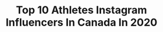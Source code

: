---
title: Top 10 Athletes Instagram Influencers In Canada In 2020
description: >-
  Find top athletes Instagram influencers in Canada in 2020. Most popular hashtags: #canada #motivation #instafit #giveaway.
platform: Instagram
profiles:
  - username: "steph_seguinn"
    fullname: >-
      Stephanie
    location: "Canada"
    followers: 6759
    engagement: 1601
    commentsToLikes: 0.045627
    id: ckap69u7cezy20i78w8bqtjzs
    verified: false
    hashtags: "#giveawaycontest, #giveawaytime, #livefitfoods, #peachy"
  - username: "jmlgold"
    fullname: >-
      James-Michael Lavigne
    location: "Canada"
    followers: 27670
    engagement: 884
    commentsToLikes: 0.034677
    id: ck15tdyz8hm4e0i19su2qhjs2
    verified: false
    hashtags: "#abouttorelax, #lookoutshark, #jamesbond, #happynewyear"
  - username: "veronicawangco"
    fullname: >-
      v e r o n ι c a · w a n g
    location: "Canada"
    followers: 176915
    engagement: 654
    commentsToLikes: 0.031627
    id: ck13ayin4st6m0i19rq47dnep
    verified: false
    hashtags: "#ad, #trulocal, #scottishfold, #catsofinstagram"
  - username: "jacobshaff"
    fullname: >-
      Jacob Shaffelburg
    location: "Canada"
    followers: 5099
    engagement: 3041
    commentsToLikes: 0.037166
    id: ck0w09maxd32c0i19ho8y8t5a
    verified: true
    hashtags: "#allforone, #thanksgiving, #hometeam, #createdwithadidas"
  - username: "samuelpiette"
    fullname: >-
      Samuel Piette
    location: "Canada"
    followers: 27080
    engagement: 888
    commentsToLikes: 0.023363
    id: ck5c45lnv0nlx0i11wk3qsch2
    verified: true
    hashtags: "#canmnt, #nachopiatti, #createdwithadidas, #6months"
  - username: "djessicabuettner"
    fullname: >-
      Jessica Buettner
    location: "Canada"
    followers: 121294
    engagement: 716
    commentsToLikes: 0.014863
    id: ck15srelzeg2s0i19e081lg8m
    verified: false
    hashtags: "#riseandgrind, #instafit, #icecrystals, #mobility"
  - username: "george_ahhh"
    fullname: >-
      Georgia Ellenwood
    location: "Canada"
    followers: 328574
    engagement: 1228
    commentsToLikes: 0.011676
    id: ck0vvscydqjkc0i198hfdkgl4
    verified: true
    hashtags: "#underarmourcanada"
  - username: "cor_kashif"
    fullname: >-
      Corey Kashif
    location: "Canada"
    followers: 6898
    engagement: 1634
    commentsToLikes: 0.026141
    id: ck55kp7bfzsuo0i11pkveqewo
    verified: false
    hashtags: "#miami, #served, #tueaday, #motivation"
  - username: "brady.oliveira"
    fullname: >-
      Brady Oliveira
    location: "Canada"
    followers: 9021
    engagement: 1846
    commentsToLikes: 0.021848
    id: ck6u1drxel4uo0j718df1e6tm
    verified: true
    hashtags: "#forthew, #204, #greycup, #adoptdontshop"
  - username: "jagmanpreetsinghnagra"
    fullname: >-
      ‼️JAGMANPREET  SINGH  NAGRA‼️
    location: "Canada"
    followers: 2040
    engagement: 2252
    commentsToLikes: 0.076681
    id: ckap7fzp3jwma0i78yeg1tjzn
    verified: false
    hashtags: "#paggawalemunde, #ustaadbande, #turbantor, #turbansquad"
---